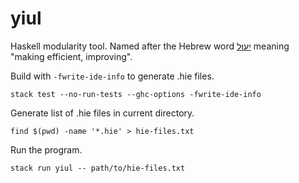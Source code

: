 # yiul

Haskell modularity tool. Named after the Hebrew word [יִעוּל](https://www.morfix.co.il/en/%D7%99%D7%A2%D7%95%D7%9C) meaning "making efficient, improving".

Build with `-fwrite-ide-info` to generate .hie files.
```
stack test --no-run-tests --ghc-options -fwrite-ide-info
```

Generate list of .hie files in current directory.
```
find $(pwd) -name '*.hie' > hie-files.txt
```

Run the program.
```
stack run yiul -- path/to/hie-files.txt
```
